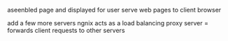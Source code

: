 aseenbled page and displayed for user
serve web pages to client browser

add a few more servers
ngnix acts as a load balancing
proxy server = forwards client requests to other servers
